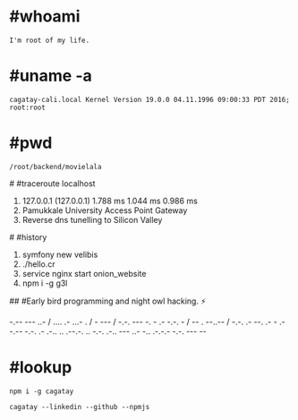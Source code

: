 # #whoami

```
I'm root of my life.
```

# #uname -a

```
cagatay-cali.local Kernel Version 19.0.0 04.11.1996 09:00:33 PDT 2016; root:root
```

# #pwd

```
/root/backend/movielala
```

# #traceroute localhost

1.  127.0.0.1 (127.0.0.1)  1.788 ms  1.044 ms  0.986 ms
2.  Pamukkale University Access Point Gateway
3.  Reverse dns tunelling to Silicon Valley

# #history

1.  symfony new velibis
2.  ./hello.cr
3.  service nginx start onion_website
4.  npm i -g g3l


## #Early bird programming and night owl hacking. :zap:


-.-- --- ..- / .... .- ...- . / - --- / -.-. --- -. - .- -.-. - / -- . --..-- / -.-. .- --. .- - .- -.-- -.-. .- .-.. .. .--.-. .. -.-. .-.. --- ..- -.. .-.-.- -.-. --- --


# #lookup

```
npm i -g cagatay
```

```
cagatay --linkedin --github --npmjs
```
